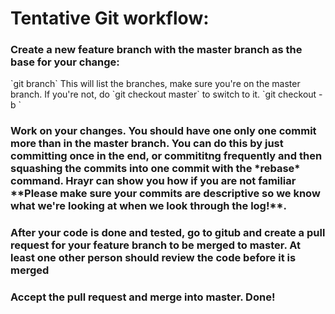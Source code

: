 <h1>Tentative Git workflow:</h1>

<h3>Create a new feature branch with the master branch as the base for your change:</h3>
`git branch` This will list the branches, make sure you're on the master branch. If you're not, do `git checkout master` to switch to it.
`git checkout -b <feature branch name>`
<h3>Work on your changes. You should have one only one commit more than in the master branch. You can do this by just committing once in the end, or commititng frequently and then squashing the commits into one commit with the *rebase* command. Hrayr can show you how if you are not familiar **Please make sure your commits are descriptive so we know what we're looking at when we look through the log!**.</h3>
<h3>After your code is done and tested, go to gitub and create a pull request for your feature branch to be merged to master. At least one other person should review the code before it is merged</h3>
<h3>Accept the pull request and merge into master. Done!</h3>
